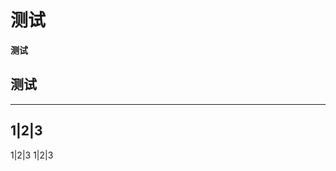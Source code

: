 # 测试
**测试**
## 测试
-----------------------------------------------------------------------------------------------------
1|2|3
--------
1|2|3
1|2|3
